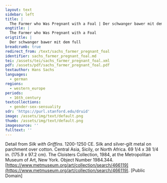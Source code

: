 ```yaml
---
layout: text
sidebar: left
title: |
  The Farmer who Was Pregnant with a Foal | Der schwanger bawer mit dem full
engtitle: |
  The Farmer who Was Pregnant with a Foal
origtitle: |
  Der schwanger bawer mit dem full
breadcrumb: true
redirect_from: /text/sachs_farmer_pregnant_foal
identifier: sachs_farmer_pregnant_foal.md
tei: /assets/tei/sachs_farmer_pregnant_foal.xml
pdf: /assets/pdf/sachs_farmer_pregnant_foal.pdf
textauthor: Hans Sachs
languages:
  - german
regions:
  - western_europe
periods:
  - 16th_century
textcollections:
  - gender-sex-sensuality
sdr: 'https://purl.stanford.edu/druid'
image: /assets/img/text/default.png
thumb: /assets/img/text/default.png
imagesource: ''
fulltext: ''
---
```

 Detail from _Silk with Griffins_. 1200-1250 CE. Silk and silver-gilt metal on parchment over cotton. Central Asia, Sicily, or North Africa. 69 1/4 x 38 1/4 in. (175.9 x 97.2 cm). The Cloisters Collection, 1984, at the Metropolitan Museum of Art, New York. Object Number 1984.344. [https://www.metmuseum.org/art/collection/search/466119](https://www.metmuseum.org/art/collection/search/466119). [Public Domain]

  
 

